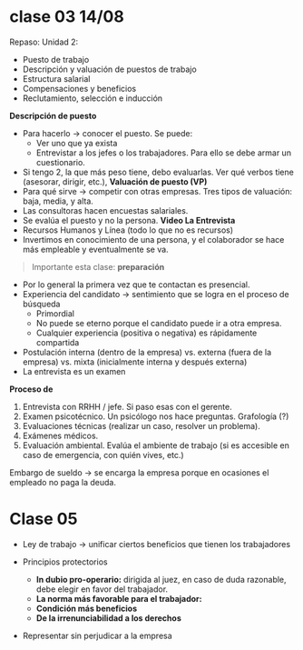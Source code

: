 # clase 03 14/08
Repaso:
Unidad 2:
- Puesto de trabajo
- Descripción y valuación de puestos de trabajo
- Estructura salarial
- Compensaciones y beneficios
- Reclutamiento, selección e inducción

**Descripción de puesto**
- Para hacerlo -> conocer el puesto. Se puede:
	- Ver uno que ya exista
	- Entrevistar a los jefes o los trabajadores. Para ello se debe armar un cuestionario.
- Si tengo 2, la que más peso tiene, debo evaluarlas. Ver qué verbos tiene (asesorar, dirigir, etc.), 
**Valuación de puesto (VP)**
- Para qué sirve -> competir con otras empresas. Tres tipos de valuación: baja, media,  y alta.
- Las consultoras hacen encuestas salariales.
- Se evalúa el puesto y no la persona.
**Video La Entrevista**
- Recursos Humanos y Línea (todo lo que no es recursos)
- Invertimos en conocimiento de una persona, y el colaborador se hace más empleable y eventualmente se va.

> Importante esta clase: **preparación**

- Por lo general la primera vez que te contactan es presencial.
- Experiencia del candidato -> sentimiento que se logra en el proceso de búsqueda
	- Primordial
	- No puede se eterno porque el candidato puede ir a otra empresa.
	- Cualquier experiencia (positiva o negativa) es rápidamente compartida
- Postulación interna (dentro de la empresa) vs. externa (fuera de la empresa) vs. mixta (inicialmente interna y después externa)
- La entrevista es un examen

**Proceso de**
1. Entrevista con RRHH / jefe. Si paso esas con el gerente.
2. Examen psicotécnico. Un psicólogo nos hace preguntas. Grafología (?)
3. Evaluaciones técnicas (realizar un caso, resolver un problema).
4. Exámenes médicos.
5. Evaluación ambiental. Evalúa el ambiente de trabajo (si es accesible en caso de emergencia, con quién vives, etc.)

Embargo de sueldo -> se encarga la empresa porque en ocasiones el empleado no paga la deuda.


# Clase 05 
- Ley de trabajo -> unificar ciertos beneficios que tienen los trabajadores
- Principios protectorios
	- **In dubio pro-operario:** dirigida al juez, en caso de duda razonable, debe elegir en favor del trabajador.
	- **La norma más favorable para el trabajador:** 
	- **Condición más beneficios**
	- **De la irrenunciabilidad a los derechos**

- Representar sin perjudicar a la empresa

